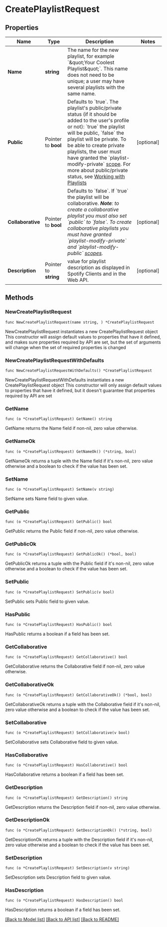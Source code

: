# CreatePlaylistRequest

## Properties

Name | Type | Description | Notes
------------ | ------------- | ------------- | -------------
**Name** | **string** | The name for the new playlist, for example &#x60;\&quot;Your Coolest Playlist\&quot;&#x60;. This name does not need to be unique; a user may have several playlists with the same name.  | 
**Public** | Pointer to **bool** | Defaults to &#x60;true&#x60;. The playlist&#39;s public/private status (if it should be added to the user&#39;s profile or not): &#x60;true&#x60; the playlist will be public, &#x60;false&#x60; the playlist will be private. To be able to create private playlists, the user must have granted the &#x60;playlist-modify-private&#x60; [scope](/documentation/web-api/concepts/scopes/#list-of-scopes). For more about public/private status, see [Working with Playlists](/documentation/web-api/concepts/playlists)  | [optional] 
**Collaborative** | Pointer to **bool** | Defaults to &#x60;false&#x60;. If &#x60;true&#x60; the playlist will be collaborative. _**Note**: to create a collaborative playlist you must also set &#x60;public&#x60; to &#x60;false&#x60;. To create collaborative playlists you must have granted &#x60;playlist-modify-private&#x60; and &#x60;playlist-modify-public&#x60; [scopes](/documentation/web-api/concepts/scopes/#list-of-scopes)._  | [optional] 
**Description** | Pointer to **string** | value for playlist description as displayed in Spotify Clients and in the Web API.  | [optional] 

## Methods

### NewCreatePlaylistRequest

`func NewCreatePlaylistRequest(name string, ) *CreatePlaylistRequest`

NewCreatePlaylistRequest instantiates a new CreatePlaylistRequest object
This constructor will assign default values to properties that have it defined,
and makes sure properties required by API are set, but the set of arguments
will change when the set of required properties is changed

### NewCreatePlaylistRequestWithDefaults

`func NewCreatePlaylistRequestWithDefaults() *CreatePlaylistRequest`

NewCreatePlaylistRequestWithDefaults instantiates a new CreatePlaylistRequest object
This constructor will only assign default values to properties that have it defined,
but it doesn't guarantee that properties required by API are set

### GetName

`func (o *CreatePlaylistRequest) GetName() string`

GetName returns the Name field if non-nil, zero value otherwise.

### GetNameOk

`func (o *CreatePlaylistRequest) GetNameOk() (*string, bool)`

GetNameOk returns a tuple with the Name field if it's non-nil, zero value otherwise
and a boolean to check if the value has been set.

### SetName

`func (o *CreatePlaylistRequest) SetName(v string)`

SetName sets Name field to given value.


### GetPublic

`func (o *CreatePlaylistRequest) GetPublic() bool`

GetPublic returns the Public field if non-nil, zero value otherwise.

### GetPublicOk

`func (o *CreatePlaylistRequest) GetPublicOk() (*bool, bool)`

GetPublicOk returns a tuple with the Public field if it's non-nil, zero value otherwise
and a boolean to check if the value has been set.

### SetPublic

`func (o *CreatePlaylistRequest) SetPublic(v bool)`

SetPublic sets Public field to given value.

### HasPublic

`func (o *CreatePlaylistRequest) HasPublic() bool`

HasPublic returns a boolean if a field has been set.

### GetCollaborative

`func (o *CreatePlaylistRequest) GetCollaborative() bool`

GetCollaborative returns the Collaborative field if non-nil, zero value otherwise.

### GetCollaborativeOk

`func (o *CreatePlaylistRequest) GetCollaborativeOk() (*bool, bool)`

GetCollaborativeOk returns a tuple with the Collaborative field if it's non-nil, zero value otherwise
and a boolean to check if the value has been set.

### SetCollaborative

`func (o *CreatePlaylistRequest) SetCollaborative(v bool)`

SetCollaborative sets Collaborative field to given value.

### HasCollaborative

`func (o *CreatePlaylistRequest) HasCollaborative() bool`

HasCollaborative returns a boolean if a field has been set.

### GetDescription

`func (o *CreatePlaylistRequest) GetDescription() string`

GetDescription returns the Description field if non-nil, zero value otherwise.

### GetDescriptionOk

`func (o *CreatePlaylistRequest) GetDescriptionOk() (*string, bool)`

GetDescriptionOk returns a tuple with the Description field if it's non-nil, zero value otherwise
and a boolean to check if the value has been set.

### SetDescription

`func (o *CreatePlaylistRequest) SetDescription(v string)`

SetDescription sets Description field to given value.

### HasDescription

`func (o *CreatePlaylistRequest) HasDescription() bool`

HasDescription returns a boolean if a field has been set.


[[Back to Model list]](../README.md#documentation-for-models) [[Back to API list]](../README.md#documentation-for-api-endpoints) [[Back to README]](../README.md)


